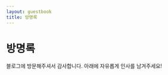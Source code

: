 ```yaml
---
layout: guestbook
title: 방명록
---
```


<h1>방명록</h1>
<p>블로그에 방문해주셔서 감사합니다. 아래에 자유롭게 인사를 남겨주세요!</p>

<div id="comments"></div>

<script src="https://utteranc.es/client.js"
        repo="devchan64/devchan64.github.io"
        issue-term="pathname"
        theme="github-light"
        crossorigin="anonymous"
        async>
</script>
